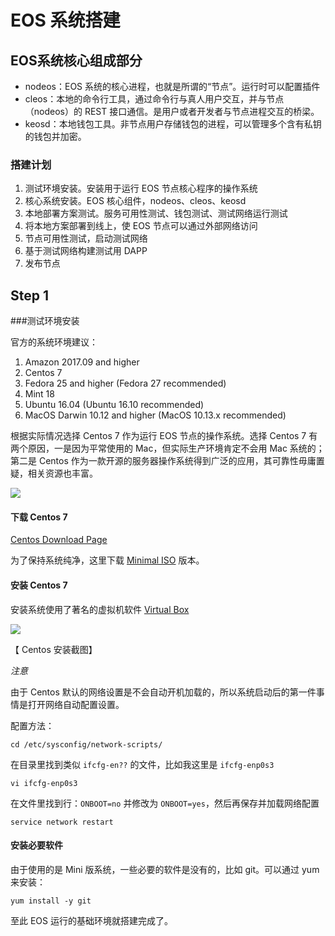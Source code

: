 # EOS 系统搭建

## EOS系统核心组成部分

* nodeos：EOS 系统的核心进程，也就是所谓的“节点”。运行时可以配置插件
* cleos：本地的命令行工具，通过命令行与真人用户交互，并与节点（nodeos）的 REST 接口通信。是用户或者开发者与节点进程交互的桥梁。
* keosd：本地钱包工具。非节点用户存储钱包的进程，可以管理多个含有私钥的钱包并加密。

### 搭建计划
1. 测试环境安装。安装用于运行 EOS 节点核心程序的操作系统
2. 核心系统安装。EOS 核心组件，nodeos、cleos、keosd
3. 本地部署方案测试。服务可用性测试、钱包测试、测试网络运行测试
4. 将本地方案部署到线上，使 EOS 节点可以通过外部网络访问
5. 节点可用性测试，启动测试网络
6. 基于测试网络构建测试用 DAPP
7. 发布节点

## Step 1
###测试环境安装

官方的系统环境建议：

1. Amazon 2017.09 and higher
2. Centos 7
3. Fedora 25 and higher (Fedora 27 recommended)
4. Mint 18
5. Ubuntu 16.04 (Ubuntu 16.10 recommended)
6. MacOS Darwin 10.12 and higher (MacOS 10.13.x recommended)

根据实际情况选择 Centos 7 作为运行 EOS 节点的操作系统。选择 Centos 7 有两个原因，一是因为平常使用的 Mac，但实际生产环境肯定不会用 Mac 系统的；第二是 Centos 作为一款开源的服务器操作系统得到广泛的应用，其可靠性毋庸置疑，相关资源也丰富。

![](https://www.centos.org/images/logo_small.png)

#### 下载 Centos 7
[Centos Download Page](https://www.centos.org/download/)

为了保持系统纯净，这里下载 [Minimal ISO](http://ftp.yz.yamagata-u.ac.jp/pub/linux/centos/7/isos/x86_64/CentOS-7-x86_64-Minimal-1708.iso) 版本。

#### 安装 Centos 7
安装系统使用了著名的虚拟机软件 [Virtual Box](https://www.virtualbox.org/wiki/VirtualBox)

![](https://www.virtualbox.org/graphics/vbox_logo2_gradient.png)

【 Centos 安装截图】

*注意*

由于 Centos 默认的网络设置是不会自动开机加载的，所以系统启动后的第一件事情是打开网络自动配置设置。

配置方法：

    cd /etc/sysconfig/network-scripts/

在目录里找到类似 `ifcfg-en??` 的文件，比如我这里是 `ifcfg-enp0s3`

    vi ifcfg-enp0s3

在文件里找到行：`ONBOOT=no` 并修改为 `ONBOOT=yes`，然后再保存并加载网络配置

    service network restart


#### 安装必要软件
由于使用的是 Mini 版系统，一些必要的软件是没有的，比如 git。可以通过 yum 来安装：

    yum install -y git

至此 EOS 运行的基础环境就搭建完成了。
